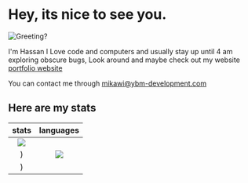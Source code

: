 # Hey, its nice to see you.

![Greeting?](https://media.giphy.com/media/fPSxQDOJ7bGso/giphy.gif)

I'm Hassan I Love code and computers and usually stay up until 4 am exploring obscure bugs, Look around and maybe check out my website [portfolio website](https://codebyomar.ml)

You can contact me through mikawi@ybm-development.com

## Here are my stats

|                                   stats                                   |                                 languages                                 |
| :-----------------------------------------------------------------------: | :-----------------------------------------------------------------------: |
| <img src="[pic_trulli.jpg](https://photos.google.com/share/AF1QipPAEMuPq5ZTvHvucoq9aFL8ayGNZ2pIMM2Fnon414aaUIb3ca-wcHrJr6sZl_yKkw/photo/AF1QipNw3qz4C_PiISNpFebDcrFRhGVUinf0xxX-bhGp?key=dFR4S1lSTUJuYmpoVGtMUUd4WWlRTkZ4ejVKRXFB)">
) | <img src="[[Screenshot 2023-03-13 at 4.59.50 PM.png](https://lh3.googleusercontent.com/s4aKNlFZgUfpp9mGe4LaWpNt0svrgYNaabQgxUn8VEydv0gns5dqzJx5mtYRjU_frd3eDzU7a7l5WOsD71Z_WQWsA3as4M1idGQFwFmnrBRjlL1YWqFZAvKToWymwOQ8WCWn1Bb8E1_oxO6kw-WnhvdgcIt-ZBCwBnK00n4ahFrikTgE4C2Y3Zw1YlXla_A3XaXhyCspzwPXCH1st9zHwfYOUGSRvIcak_Vi0wPgVUkiDvHHgwn5TpZj7-D1s-1CryCLRDMTOQNna3-5weMGtoSZFhzZEaS3HbQzddkZCJKr_Q77KEEbiePEJLIFr2U0YWBkXDGWk-FqmDeApcnMhki3855S83Cejxb7uPJCY45qb2a5Iwmm7BTrxm1bup4G_kp8y-Ho06B_K5OmGpb-k1f-9juGoUVrhmoyqYkUWgBU-Iycu-Qbz3qgwT6dEIxLleXG36ulbwE6qFmwJPBkm1LhfhJNY-LP02A8LMrQw5YsF4TIH3sgv4ghb38Lcb75ZUlX8GVBe3pk6ahwJcwEZuFogipNG8TFTzWvhjY3AAPBAUhYsGkxs-9RdOJ1yxN66iIbGcNnmvcpkEDT6tL8jMkYpqHGpAkO7F3xlfrSr1Cq0wgEtTYJTp2W3zXhAinQm7HeXipHaLUbTrfpXNHPI7DcY8-t1ut1slp19bn53e3B9hIu_iVJlC1x5Y5Gu_SXQ-lmP6fs6soYOB_SFn_oeNdvlMJvNNoDtZVfznYt2LaTwDwLMVQXrtBP9ZA_unWrQL8zkWbBosehuK_eLqzA69nxJYlMUUFLlkTUoD7b1I3v7H0ReOpiGv_4UfTNh1Ck1p1xT0lZQsThbXsbLfujLsMg6suLqz3VjwfzAPF3X4yTY5O1t177T7ip9jOsBJIw-OllK-eyKdRiHD2nUX5jbzoje8zy_1V4XyqmIjTVMeE0rAxK-d1jgsQZ-QqiYB_6xtyPxeJnnHubloUKZTgD8_MND1DGLMcEJA92BcbwtRJHyAUSYD5Nho0=w576-h344-no?authuser=0](https://photos.google.com/photo/AF1QipNKmt0O5vJ_OcDsZ5_6nYQHrubK2xq1hZmIb36o)](https://photos.app.goo.gl/YJzPpGjndBp6yzuP7)">
) |
